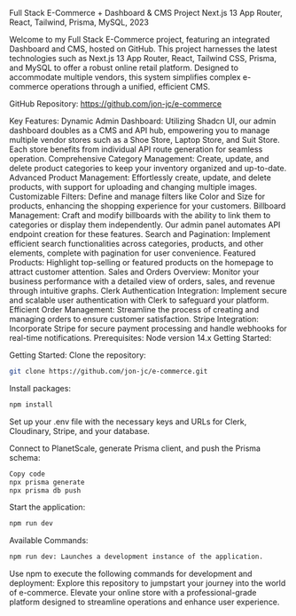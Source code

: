 Full Stack E-Commerce + Dashboard & CMS Project
Next.js 13 App Router, React, Tailwind, Prisma, MySQL, 2023

Welcome to my Full Stack E-Commerce project, featuring an integrated Dashboard and CMS, hosted on GitHub. This project harnesses the latest technologies such as Next.js 13 App Router, React, Tailwind CSS, Prisma, and MySQL to offer a robust online retail platform. Designed to accommodate multiple vendors, this system simplifies complex e-commerce operations through a unified, efficient CMS.

GitHub Repository: https://github.com/jon-jc/e-commerce

Key Features:
Dynamic Admin Dashboard: Utilizing Shadcn UI, our admin dashboard doubles as a CMS and API hub, empowering you to manage multiple vendor stores such as a Shoe Store, Laptop Store, and Suit Store. Each store benefits from individual API route generation for seamless operation.
Comprehensive Category Management: Create, update, and delete product categories to keep your inventory organized and up-to-date.
Advanced Product Management: Effortlessly create, update, and delete products, with support for uploading and changing multiple images.
Customizable Filters: Define and manage filters like Color and Size for products, enhancing the shopping experience for your customers.
Billboard Management: Craft and modify billboards with the ability to link them to categories or display them independently. Our admin panel automates API endpoint creation for these features.
Search and Pagination: Implement efficient search functionalities across categories, products, and other elements, complete with pagination for user convenience.
Featured Products: Highlight top-selling or featured products on the homepage to attract customer attention.
Sales and Orders Overview: Monitor your business performance with a detailed view of orders, sales, and revenue through intuitive graphs.
Clerk Authentication Integration: Implement secure and scalable user authentication with Clerk to safeguard your platform.
Efficient Order Management: Streamline the process of creating and managing orders to ensure customer satisfaction.
Stripe Integration: Incorporate Stripe for secure payment processing and handle webhooks for real-time notifications.
Prerequisites:
Node version 14.x
Getting Started:

Getting Started:
Clone the repository:

```sh
git clone https://github.com/jon-jc/e-commerce.git
```
Install packages:
```sh
npm install
```
Set up your .env file with the necessary keys and URLs for Clerk, Cloudinary, Stripe, and your database.

Connect to PlanetScale, generate Prisma client, and push the Prisma schema:

```sh
Copy code
npx prisma generate
npx prisma db push
```
Start the application:
```sh
npm run dev
```
Available Commands:

```sh
npm run dev: Launches a development instance of the application.
```
Use npm to execute the following commands for development and deployment:
Explore this repository to jumpstart your journey into the world of e-commerce. Elevate your online store with a professional-grade platform designed to streamline operations and enhance user experience.
